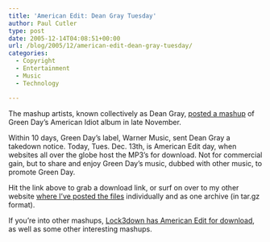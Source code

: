 ```yaml
---
title: 'American Edit: Dean Gray Tuesday'
author: Paul Cutler
type: post
date: 2005-12-14T04:08:51+00:00
url: /blog/2005/12/american-edit-dean-gray-tuesday/
categories:
  - Copyright
  - Entertainment
  - Music
  - Technology

---
```

The mashup artists, known collectively as Dean Gray, [posted a mashup][1] of Green Day&#8217;s American Idiot album in late November.

Within 10 days, Green Day&#8217;s label, Warner Music, sent Dean Gray a takedown notice. Today, Tues. Dec. 13th, is American Edit day, when websites all over the globe host the MP3&#8217;s for download. Not for commercial gain, but to share and enjoy Green Day&#8217;s music, dubbed with other music, to promote Green Day.

Hit the link above to grab a download link, or surf on over to my other website [where I&#8217;ve posted the files][2] individually and as one archive (in tar.gz format).

If you&#8217;re into other mashups, [Lock3down has American Edit for download][3], as well as some other interesting mashups.

 [1]: http://www.americanedit.org/home/ae/
 [2]: http://www.silwenae.com/americanedit/index.html
 [3]: http://www.lock3down.com/downloads.html